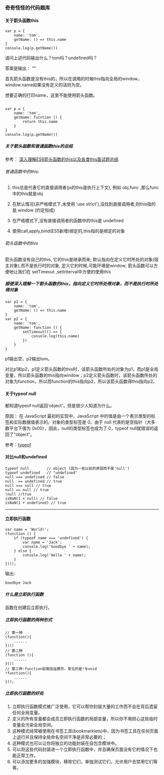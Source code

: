### 奇奇怪怪的代码题库
#### 关于箭头函数this
```
var p = {
    name: 'tom',
    getName: () => this.name
}
console.log(p.getName())
```
请问上述代码输出什么？tom吗？undefined吗？

答案是输出： ""

首先箭头函数是没有this的，所以在调用的时候this指向全局的window，window.name如果没有定义的话则为空。

想要正确的打印name，这里不能使用箭头函数。
```

var p = {
    name: 'tom',
    getName: fucntion () {
        return this.name
    }
}
console.log(p.getName())
```

##### 关于箭头函数和普通函数this的总结
参考： [深入理解ES6箭头函数的this以及各类this面试题总结](http://blog.csdn.net/yangbingbinga/article/details/61424363)
###### 普通函数中的this:

1. this总是代表它的直接调用者(js的this是执行上下文), 例如 obj.func ,那么func中的this就是obj

2. 在默认情况(非严格模式下,未使用 'use strict'),没找到直接调用者,则this指的是 window (约定俗成)

3. 在严格模式下,没有直接调用者的函数中的this是 undefined

4. 使用call,apply,bind(ES5新增)绑定的,this指的是绑定的对象

###### 箭头函数中的this

箭头函数没有自己的this, 它的this是继承而来; 默认指向在定义它时所处的对象(宿主对象),而不是执行时的对象, 定义它的时候,可能环境是window; 箭头函数可以方便地让我们在 setTimeout ,setInterval中方便的使用this

##### 顺便深入理解一下箭头函数的this，指向定义它时所处得对象，而不是执行时所处得对象
```
var p1 = {
    name: 'tom',
    getName: () => this.name
}
var p2 = {
    name: 'tom',
    getName: function () {
        setTimeout(() => {
            console.log(this.name)
        }) 
    }
}
```
p1输出空，p2输出tom。

对比p1和p2，p1定义箭头函数的this时，该箭头函数所处的对象为p1，而p1是全局变量，所以箭头函数的this指向window；p2定义箭头函数时，该箭头函数所处的对象为function，所以而function的this指向p2，所以该箭头函数得this指向p2。

#### 关于typeof null
都知道typeof null返回'object'，但是很少人知道为什么。

原因：
在 JavaScript 最初的实现中，JavaScript 中的值是由一个表示类型的标签和实际数据值表示的。对象的类型标签是 0。由于 null 代表的是空指针（大多数平台下值为 0x00），因此，null的类型标签也成为了 0，typeof null就错误的返回了"object"。

参考：[typeof](https://developer.mozilla.org/zh-CN/docs/Web/JavaScript/Reference/Operators/typeof)

#### 对比null和undefined
```
typeof null        // object (因为一些以前的原因而不是'null')
typeof undefined   // "undefined"
null === undefined // false
null  == undefined // true
null === null // true
null == null // true
!null //true
isNaN(1 + null) // false
isNaN(1 + undefined) // true
```

***

#### 立即执行函数
```
var name = 'World!';
(function () {
    if (typeof name === 'undefined') {
        var name = 'Jack';
        console.log('Goodbye ' + name);
    } else {
        console.log('Hello ' + name);
    }
})();
```
输出:
```
Goodbye Jack
```
##### 什么是立即执行函数
函数在创建后立即执行。
##### 立即执行函数的两种形式
```
// 第一种
(function(){
    ......
})()
// 第二种
(function (){
    ......
}())
// 第三种:function前面加运算符，常见的是!与void
!function(){
    ......
}(); 
```
##### 立即执行函数的好处
1. 立即执行函数模式被广泛使用，它可以帮你封装大量的工作而不会在背后遗留任何全局变量。
2. 定义的所有变量都会成员立即执行函数的局部变量，所以你不用担心这些临时变量会污染全局空间。
3. 这种模式经常被使用在书签工具(bookmarklets)中，因为书签工具在任何页面上运行并且保持全局命名空间干净是非常必要的；
4. 这种模式也可以让你将独立的功能封装在自包含模块中。
5. 可以将这些代码封装进一个立即执行函数中，并且确保页面没有它的情况下也能正常工作。
6. 可以添加更多的加强模块，移除它们，单独测试它们，允许用户去禁用它们等等。